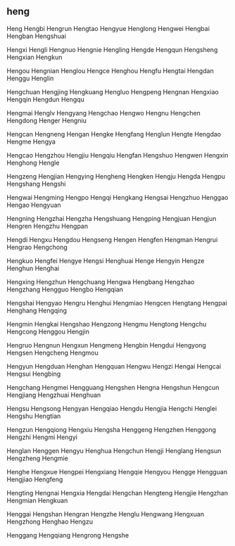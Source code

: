 heng
---

Heng Hengbi Hengrun Hengtao Hengyue Henglong Hengwei Hengbai Hengban Hengshuai

Hengxi Hengli Hengnuo Hengnie Hengling Hengde Hengqun Hengsheng Hengxian Hengkun

Hengou Hengnian Henglou Hengce Henghou Hengfu Hengtai Hengdan Henggu Henglin

Hengchuan Hengjing Hengkuang Hengluo Hengpeng Hengnan Hengxiao Hengqin Hengdun Hengqu

Hengmai Henglv Hengyang Hengchao Hengwo Hengnu Hengchen Hengdong Henger Hengniu

Hengcan Hengneng Hengan Hengke Hengfang Henglun Hengte Hengdao Hengme Hengya

Hengcao Hengzhou Hengjiu Hengqiu Hengfan Hengshuo Hengwen Hengxin Henghong Hengle

Hengzeng Hengjian Hengying Hengheng Hengken Hengju Hengda Hengpu Hengshang Hengshi

Hengwai Hengming Hengpo Hengqi Hengkang Hengsai Hengzhuo Henggao Hengao Hengyuan

Hengning Hengzhai Hengzha Hengshuang Hengping Hengjuan Hengjun Hengren Hengzhu Hengpan

Hengdi Hengxu Hengdou Hengseng Hengen Hengfen Hengman Hengrui Hengrao Hengchong

Hengkuo Hengfei Hengye Hengsi Henghuai Henge Hengyin Hengze Henghun Henghai

Hengxing Hengzhun Hengchuang Hengwa Hengbang Hengzhao Hengzhang Hengguo Hengbo   Hengqian

Hengshai Hengyao Hengru Henghui Hengmiao Hengcen Hengtang Hengpai Henghang Hengqing

Hengmin Hengkai Hengshao Hengzong Hengmu Hengtong Hengchu Hengcong Henggou Hengjin

Hengruo Hengnun Hengxun Hengmeng Hengbin Hengdui Hengyong Hengsen Hengcheng Hengmou

Hengyun Hengduan Henghan Hengquan Hengwu Hengzi Hengai Hengcai Hengsui Hengbing

Hengchang Hengmei Hengguang Hengshen Hengna Hengshun Hengcun Hengjiang Hengzhuai Henghuan

Hengsu Hengsong Hengyan Hengqiao Hengdu Hengjia Hengchi Henglei Hengshu Hengtian

Hengzun Hengqiong Hengxiu Hengsha Henggeng Hengzhen Henggong Hengzhi Hengmi Hengyi

Henglan Henggen Hengyu Henghua Hengchun Hengji Henglang Hengsun Hengzheng Hengmie

Henghe Hengxue Hengpei Hengxiang Hengqie Hengyou Hengge Hengguan Hengjiao Hengfeng

Hengting Hengnai Hengxia Hengdai Hengchan Hengteng Hengjie Hengzhan Hengmian Hengkuan

Henggai Hengshan Hengran Hengzhe Henglu Hengwang Hengxuan Hengzhong Henghao Hengzu

Henggang Hengqiang Hengrong Hengshe 